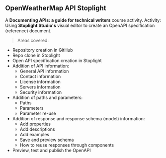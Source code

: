 ## OpenWeatherMap API Stoplight 
A **Documenting APIs: a guide for technical writers** course activity.
Activity: Using **Stoplight Studio's** visual editor to create an OpenAPI specification (reference) document.
> Areas covered:
- Repository creation in GitHub
- Repo clone in Stoplight
- Open API specification creation in Stoplight
- Addition of API information:
  - General API information
  - Contact information
  - License information
  - Servers information
  - Security information
- Addition of paths and parameters:
  - Paths
  - Parameters
  - Parameter re-use
- Addition of response and response schema (model) information:
  - Add properties
  - Add descriptions
  - Add examples
  - Save and preview schema
  - How to reuse responses through components
- Preview, test and publish the OpenAPI
  
  
